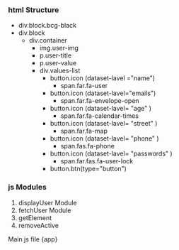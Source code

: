 ### html Structure 

- div.block.bcg-black
- div.block
    - div.container
        - img.user-img
        - p.user-title
        - p.user-value
        - div.values-list
            - button.icon (dataset-lavel ="name")
                - span.far.fa-user
             - button.icon (dataset-lavel="emails")
                - span.far.fa-envelope-open
             - button.icon (dataset-lavel= "age" )
                - span.far.fa-calendar-times
             - button.icon (dataset-lavel= "street" )
                - span.far.fa-map
             - button.icon (dataset-lavel= "phone" )
                - span.fas.fa-phone
             - button.icon (dataset-lavel= "passwords" )
                - span.far.fas.fa-user-lock
             - button.btn(type="button")

### js Modules 
1. displayUser Module
2. fetchUser Module
3. getElement
4. removeActive 

Main js file  {app}